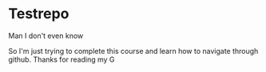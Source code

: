 # Testrepo
Man I don't even know 

So I'm just trying to complete this course and learn how to navigate through github. Thanks for reading my G
